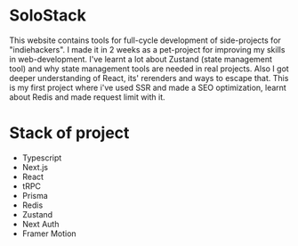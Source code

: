 # SoloStack
This website contains tools for full-cycle development of side-projects for "indiehackers". I made it in 2 weeks as a pet-project for improving my skills in web-development. I've learnt a lot about Zustand (state management tool) and why state management tools are needed in real projects. Also I got deeper understanding of React, its' rerenders and ways to escape that. This is my first project where i've used SSR and made a SEO optimization, learnt about Redis and made request limit with it.

# Stack of project
- Typescript
- Next.js
- React
- tRPC
- Prisma
- Redis
- Zustand
- Next Auth
- Framer Motion
